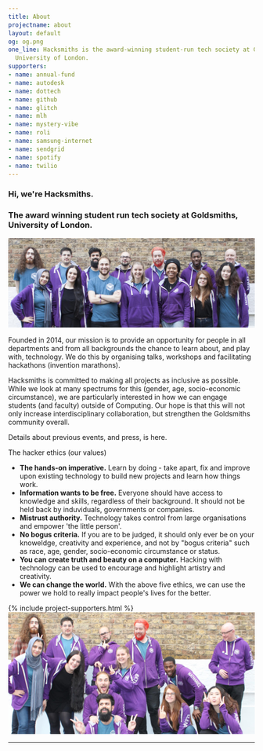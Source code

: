 ```yaml
---
title: About
projectname: about
layout: default
og: og.png
one_line: Hacksmiths is the award-winning student-run tech society at Goldsmiths,
  University of London.
supporters:
- name: annual-fund
- name: autodesk
- name: dottech
- name: github
- name: glitch
- name: mlh
- name: mystery-vibe
- name: roli
- name: samsung-internet
- name: sendgrid
- name: spotify
- name: twilio
---
```


<section class="about">
  <div class="container">
    <div class="row">
      <div class="col-sm-10 col-md-8 col-sm-offset-1 col-md-offset-2">
        <article>
          <div class="article__title text-center">
            <h1 class="h2">Hi, we're Hacksmiths.</h1>
            <h3>The award winning student run tech society at Goldsmiths, University of London.</h3>
          </div>
          <div class="article__body"> <img alt="Team Photo" src="/assets/img/team-full.jpg">
            <p>Founded in 2014, our mission is to provide an opportunity for people in all departments and from all backgrounds the chance to learn about, and play with, technology. We do this by organising talks, workshops and facilitating hackathons (invention marathons).</p>
            <p>Hacksmiths is committed to making all projects as inclusive as possible. While we look at many spectrums for this (gender, age, socio-economic circumstance), we are particularly interested in how we can engage students (and faculty) outside of Computing. Our hope is that this will not only increase interdisciplinary collaboration, but strengthen the Goldsmiths community overall.</p>
            <p>Details about previous events, and press, is <a herf="https://impact.goldsmiths.tech">here</a>.</p>
            <div class="ethics">
              <p>The hacker ethics (our values)</p>
              <ul class="bullets">
                <li><b>The hands-on imperative.</b> Learn by doing - take apart, fix and improve upon existing technology to build new projects and learn how things work.</li>
                <li><b>Information wants to be free.</b> Everyone should have access to knowledge and skills, regardless of their background. It should not be held back by induviduals, governments or companies.</li>
                <li><b>Mistrust authority.</b> Technology takes control from large organisations and empower 'the little person'.</li>
                <li><b>No bogus criteria.</b> If you are to be judged, it should only ever be on your knoweldge, creativity and experience, and not by "bogus criteria" such as race, age, gender, socio-economic circumstance or status.</li>
                <li><b>You can create truth and beauty on a computer.</b> Hacking with technology can be used to encourage and highlight artistry and creativity.</li>
                <li><b>We can change the world.</b> With the above five ethics, we can use the power we hold to really impact people's lives for the better.</li>
              </ul>
            </div>
          </div>
        </article>
        {% include project-supporters.html %}
        <div class="team-photo-fun">
          <img alt="Team Photo" src="/assets/img/team-fun.jpg">
        </div>
      </div>
    </div>
  </div>
</section>

<hr>
